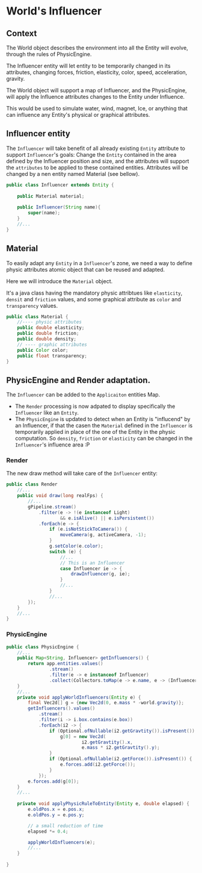 # World's Influencer

## Context

The World object describes the environment into all the Entity will evolve, through the rules of PhysicEngine.

The Influencer entity will let entity to be temporarily changed in its attributes, changing forces, friction,
elasticity, color, speed, acceleration, gravity.

The World object will support a map of Influencer, and the PhysicEngine, will apply the Influence attributes changes to
the Entity under Influence.

This would be used to simulate water, wind, magnet, Ice, or anything that can influence any Entity's physical or
graphical attributes.

## Influencer entity

The `Influencer` will take benefit of all already existing `Entity` attribute to support `Influencer`'s goals:
Change the `Entity` contained in the area defined by the Influencer position and size, and the attributes will support
the `attributes` to be applied to these contained entities. Attributes will be changed by a nen entity named Material (see bellow).

```java 
public class Influencer extends Entity {
    
    public Material material;
    
    public Influencer(String name){
        super(name);
    }
    //...
}
```

## Material

To easily adapt any `Entity` in a `Influencer`'s zone, we need a way to define physic attributes atomic object that can
be reused and adapted.

Here we will introduce the `Material` object.

It's a java class having the mandatory physic attribtues like `elasticity`, `densit` and `friction` values, and some
graphical attribute as `color` and `transparency` values.

```java
public class Material {
    //---- physic attributes
    public double elasticity;
    public double friction;
    public double density;
    // ---- graphic attributes
    public Color color;
    public float transparency;
}
```

## PhysicEngine and Render adaptation.

The `Influencer` can be added to the `Applicaiton` entities Map.

- The `Render` processing is now adpated to display specifically the `Influencer` like an `Entity`.
- The `PhysicEngine` is updated to detect when an Entity is "influcend" by an Influencer, if that the casen the `Material` defined in the `Influencer` is temporarily applied in place of the one of the Entity in the physic computation. So `density`, `friction` or `elasticity` can be changed in the `Influencer`'s influence area :P

### Render

The new draw method will take care of the `Influencer` entity:

```java
public class Render
    //...
    public void draw(long realFps) {
        //...
        gPipeline.stream()
            .filter(e -> !(e instanceof Light)
                    && e.isAlive() || e.isPersistent())
            .forEach(e -> {
                if (e.isNotStickToCamera()) {
                    moveCamera(g, activeCamera, -1);
                }
                g.setColor(e.color);
                switch (e) {
                    //...
                    // This is an Influencer
                    case Influencer ie -> {
                        drawInfluencer(g, ie);
                    }
                    //...
                }
                //...
        });
    }
    //...
}
```

### PhysicEngine

```java
public class PhysicEngine {
    //...
    public Map<String, Influencer> getInfluencers() {
        return app.entities.values()
                .stream()
                .filter(e -> e instanceof Influencer)
                .collect(Collectors.toMap(e -> e.name, e -> (Influencer) e));
    }
    //...
    private void applyWorldInfluencers(Entity e) {
        final Vec2d[] g = {new Vec2d(0, e.mass * -world.gravity)};
        getInfluencers().values()
            .stream()
            .filter(i -> i.box.contains(e.box))
            .forEach(i2 -> {
                if (Optional.ofNullable(i2.getGravtity()).isPresent()) {
                    g[0] = new Vec2d(
                            i2.getGravtity().x,
                            e.mass * i2.getGravtity().y);
                }
                if (Optional.ofNullable(i2.getForce()).isPresent()) {
                    e.forces.add(i2.getForce());
                }
            });
        e.forces.add(g[0]);
    }
    //...
    
    private void applyPhysicRuleToEntity(Entity e, double elapsed) {
        e.oldPos.x = e.pos.x;
        e.oldPos.y = e.pos.y;

        // a small reduction of time
        elapsed *= 0.4;

        applyWorldInfluencers(e);
        //...
    }
    
}
```
